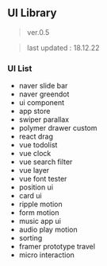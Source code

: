 ## UI Library

> ver.0.5 

> last updated : 18.12.22 

### UI List
- naver slide bar 
- naver greendot
- ui component
- app store
- swiper parallax
- polymer drawer custom
- react drag
- vue todolist
- vue clock
- vue search filter
- vue layer
- vue font tester
- position ui
- card ui
- ripple motion
- form motion
- music app ui
- audio play motion
- sorting
- framer prototype travel
- micro interaction
